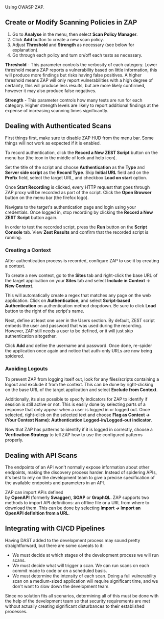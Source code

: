 Using OWASP ZAP.
## Create or Modify Scanning Policies in ZAP
1. Go to **Analyse** in the menu, then select **Scan Policy Manager**.
2. Click **Add** button to create a new scan policy.
3. Adjust **Threshold** and **Strength** as necessary (see below for explanation).
4. Go through each policy and turn on/off each tests as necessary.

**Threshold** - This parameter controls the verbosity of each category. Lower threshold means ZAP reports a vulnerability based on little information, this will produce more findings but risks having false positives. A higher threshold means ZAP will only report vulnerabilities with a high degree of certainty, this will produce less results, but are more likely confirmed, however it may also produce false negatives.

**Strength** - This parameter controls how many tests are run for each category. Higher strength levels are likely to report additional findings at the expense of increasing scanning times significantly.
## Dealing with Authenticated Scans
First things first, make sure to disable ZAP HUD from the menu bar. Some things will not work as expected if it is enabled.

To record authentication, click the **Record a New ZEST Script** button on the menu bar (the icon in the middle of lock and help icon).

Set the title of the script and choose **Authentication** as the **Type** and **Server side script** as the **Record Type**. Skip **Initial URL** field and on the **Prefix** field, select the target URL, and checkbox **Load on start** option.

Once **Start Recording** is clicked, every HTTP request that goes through ZAP proxy will be recorded as part of the script. Click the **Open Browser** button on the menu bar (the firefox logo).

Navigate to the target's authentication page and login using your credentials. Once logged in, stop recording by clicking the **Record a New ZEST Script** button again.

In order to test the recorded script, press the **Run** button on the **Script Console** tab. View **Zest Results** and confirm that the recorded script is running.
### Creating a Context
After authentication process is recorded, configure ZAP to use it by creating a context.

To create a new context, go to the **Sites** tab and right-click the base URL of the target application on your **Sites** tab and select **Include in Context -> New Context**.

This will automatically create a regex that matches any page on the web application. Click on **Authentication**, and select **Script-based Authentication** on authentication method dropdown. Be sure to click **Load** button to the right of the script's name.

Next, define at least one user in the Users section. By default, ZEST script embeds the user and password that was used during the recording. However, ZAP still needs a user to be defined, or it will just skip authentication altogether.

Click **Add** and define the username and password. Once done, re-spider the application once again and notice that auth-only URLs are now being spidered.
### Avoiding Logouts
To prevent ZAP from logging itself out, look for any files/scripts containing a logout and exclude it from the context. This can be done by right-clicking on the base URL of the target application and select **Exclude from Context**.

Additionally, its also possible to specify indicators for ZAP to identify if session is still active or not. This is easily done by selecting parts of a response that only appear when a user is logged in or logged out. Once selected, right-click on the selected text and choose **Flag as Context -> (Your Context Name): Authentication Logged-in/Logged-out indicator**.

Now that ZAP has patterns to identify if it is logged in correctly, choose a **Verification Strategy** to tell ZAP how to use the configured patterns properly.
## Dealing with API Scans
The endpoints of an API won't normally expose information about other endpoints, making the discovery process harder. Instead of spidering APIs, it's best to rely on the development team to give a precise specification of the available endpoints and parameters in an API.

ZAP can import APIs defined by **OpenAPI** (formerly **Swagger**), **SOAP** or **GraphQL**. ZAP supports two methods to import API definitions: an offline file or a URL from where to download them. This can be done by selecting **Import -> Import an OpenAPI definition from a URL**.
## Integrating with CI/CD Pipelines
Having DAST added to the development process may sound pretty straightforward, but there are some caveats to it:

- We must decide at which stages of the development process we will run scans.
- We must decide what will trigger a scan. We can run scans on each commit made to code or on a scheduled basis.
- We must determine the intensity of each scan. Doing a full vulnerability scan on a medium-sized application will require significant time, and we don't want to slow down the development team.

Since no solution fits all scenarios, determining all of this must be done with the help of the development team so that security requirements are met without actually creating significant disturbances to their established processes.